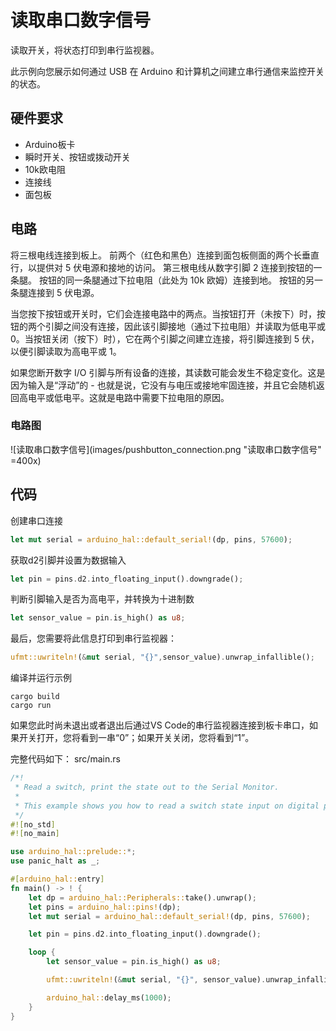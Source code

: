 # 读取串口数字信号
读取开关，将状态打印到串行监视器。

此示例向您展示如何通过 USB 在 Arduino 和计算机之间建立串行通信来监控开关的状态。

## 硬件要求
- Arduino板卡
- 瞬时开关、按钮或拨动开关
- 10k欧电阻
- 连接线
- 面包板

## 电路
将三根电线连接到板上。 前两个（红色和黑色）连接到面包板侧面的两个长垂直行，以提供对 5 伏电源和接地的访问。 第三根电线从数字引脚 2 连接到按钮的一条腿。 按钮的同一条腿通过下拉电阻（此处为 10k 欧姆）连接到地。 按钮的另一条腿连接到 5 伏电源。

当您按下按钮或开关时，它们会连接电路中的两点。当按钮打开（未按下）时，按钮的两个引脚之间没有连接，因此该引脚接地（通过下拉电阻）并读取为低电平或 0。当按钮关闭（按下）时），它在两个引脚之间建立连接，将引脚连接到 5 伏，以便引脚读取为高电平或 1。

如果您断开数字 I/O 引脚与所有设备的连接，其读数可能会发生不稳定变化。这是因为输入是“浮动”的 - 也就是说，它没有与电压或接地牢固连接，并且它会随机返回高电平或低电平。这就是电路中需要下拉电阻的原因。

### 电路图
![读取串口数字信号](images/pushbutton_connection.png "读取串口数字信号" =400x)

## 代码
创建串口连接
```rust
let mut serial = arduino_hal::default_serial!(dp, pins, 57600);
```
获取d2引脚并设置为数据输入
```rust
let pin = pins.d2.into_floating_input().downgrade();
```
判断引脚输入是否为高电平，并转换为十进制数
```rust
let sensor_value = pin.is_high() as u8;
```
最后，您需要将此信息打印到串行监视器：
```rust
ufmt::uwriteln!(&mut serial, "{}",sensor_value).unwrap_infallible();
```
编译并运行示例
```shell
cargo build
cargo run
```
如果您此时尚未退出或者退出后通过VS Code的串行监视器连接到板卡串口，如果开关打开，您将看到一串“0”；如果开关关闭，您将看到“1”。

完整代码如下：
src/main.rs
```rust
/*!
 * Read a switch, print the state out to the Serial Monitor.
 *
 * This example shows you how to read a switch state input on digital pin 2.
 */
#![no_std]
#![no_main]

use arduino_hal::prelude::*;
use panic_halt as _;

#[arduino_hal::entry]
fn main() -> ! {
    let dp = arduino_hal::Peripherals::take().unwrap();
    let pins = arduino_hal::pins!(dp);
    let mut serial = arduino_hal::default_serial!(dp, pins, 57600);

    let pin = pins.d2.into_floating_input().downgrade();

    loop {
        let sensor_value = pin.is_high() as u8;

        ufmt::uwriteln!(&mut serial, "{}", sensor_value).unwrap_infallible();

        arduino_hal::delay_ms(1000);
    }
}
```